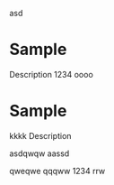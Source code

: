 asd
# Sample


Description
1234
oooo
# Sample
kkkk
Description

asdqwqw
aassd

qweqwe
qqqww
1234
rrw
